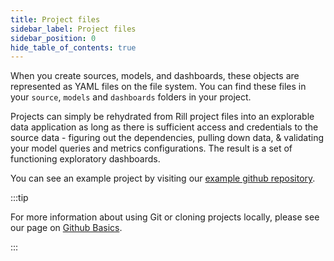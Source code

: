 ```yaml
---
title: Project files
sidebar_label: Project files
sidebar_position: 0
hide_table_of_contents: true
---
```


<!-- WARNING: There are links to this page in source code. If you move it, find and replace the links and consider adding a redirect in docusaurus.config.js. -->

When you create sources, models, and dashboards, these objects are represented as YAML files on the file system. You can find these files in your `source`, `models` and `dashboards` folders in your project. 

Projects can simply be rehydrated from Rill project files into an explorable data application as long as there is sufficient access and credentials to the source data - figuring out the dependencies, pulling down data, & validating your model queries and metrics configurations. The result is a set of functioning exploratory dashboards.

You can see an example project by visiting our [example github repository](https://github.com/rilldata/rill-developer-example.git).

:::tip

For more information about using Git or cloning projects locally, please see our page on [Github Basics](/deploy/existing-project/github-101).

:::

